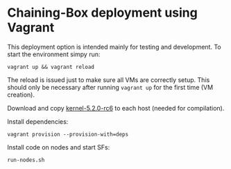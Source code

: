 # Chaining-Box deployment using Vagrant

This deployment option is intended mainly for testing and development. To start the environment simpy run:

    vagrant up && vagrant reload

The reload is issued just to make sure all VMs are correctly setup. This should only be necessary after running `vagrant up` for the first time (VM creation).

Download and copy [kernel-5.2.0-rc6](https://git.kernel.org/torvalds/t/linux-5.2-rc7.tar.gz) to each host (needed for compilation).

Install dependencies:

    vagrant provision --provision-with=deps

Install code on nodes and start SFs:

    run-nodes.sh
